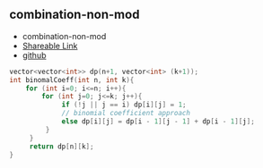 
## combination-non-mod

- combination-non-mod
- [Shareable Link](https://thesobersobber.github.io/CP-Snippets/combination-non-mod)
- [github](https://github.com/theSoberSobber/CP-Snippets/blob/main/snippets.json#L179)

```cpp
vector<vector<int>> dp(n+1, vector<int> (k+1));
int binomalCoeff(int n, int k){
    for (int i=0; i<=n; i++){
        for (int j=0; j<=k; j++){
             if (!j || j == i) dp[i][j] = 1;
             // binomial coefficient approach
             else dp[i][j] = dp[i - 1][j - 1] + dp[i - 1][j];
         }
     }
     return dp[n][k];
}
```
